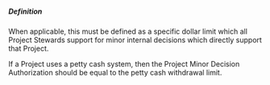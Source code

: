 ##### Definition

When applicable, this must be defined as a specific dollar limit which all Project Stewards support for minor internal decisions which directly support that Project.   

If a Project uses a petty cash system, then the Project Minor Decision Authorization should be equal to the petty cash withdrawal limit.
